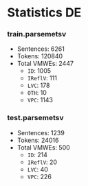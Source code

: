 Statistics DE
=============

### train.parsemetsv
* Sentences: 6261
* Tokens: 120840
* Total VMWEs: 2447
  * `ID`: 1005
  * `IReflV`: 111
  * `LVC`: 178
  * `OTH`: 10
  * `VPC`: 1143

### test.parsemetsv
* Sentences: 1239
* Tokens: 24016
* Total VMWEs: 500
  * `ID`: 214
  * `IReflV`: 20
  * `LVC`: 40
  * `VPC`: 226

